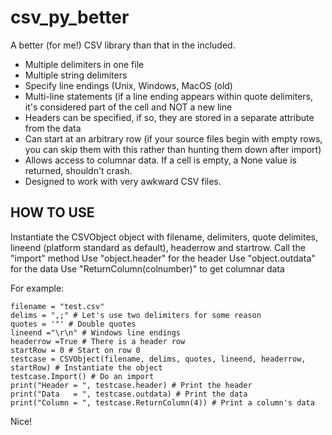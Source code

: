 # csv_py_better
A better (for me!) CSV library than that in the included. 

* Multiple delimiters in one file
* Multiple string delimiters
* Specify line endings (Unix, Windows, MacOS (old)
* Multi-line statements (if a line ending appears within quote delimiters, it's considered part of the cell and NOT a new line
* Headers can be specified, if so, they are stored in a separate attribute from the data
* Can start at an arbitrary row (if your source files begin with empty rows, you can skip them with this rather than hunting them down after import)
* Allows access to columnar data. If a cell is empty, a None value is returned, shouldn't crash. 
* Designed to work with very awkward CSV files. 

## HOW TO USE

Instantiate the CSVObject object with filename, delimiters, quote delimites, lineend (platform standard as default), headerrow and startrow.
Call the "import" method
Use "object.header" for the header
Use "object.outdata" for the data
Use "ReturnColumn(colnumber)" to get columnar data

For example:

~~~
filename = "test.csv"
delims = ",;" # Let's use two delimiters for some reason
quotes = '"' # Double quotes
lineend ="\r\n" # Windows line endings
headerrow =True # There is a header row
startRow = 0 # Start on row 0
testcase = CSVObject(filename, delims, quotes, lineend, headerrow, startRow) # Instantiate the object
testcase.Import() # Do an import
print("Header = ", testcase.header) # Print the header
print("Data   = ", testcase.outdata) # Print the data
print("Column = ", testcase.ReturnColumn(4)) # Print a column's data
~~~
Nice!
